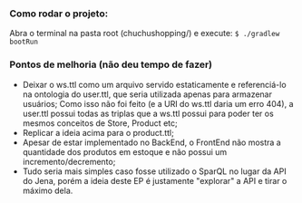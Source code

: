 ### Como rodar o projeto:
Abra o terminal na pasta root (chuchushopping/) e execute:
`$ ./gradlew bootRun`

### Pontos de melhoria (não deu tempo de fazer)
- Deixar o ws.ttl como um arquivo servido estaticamente e referenciá-lo na ontologia do user.ttl, que seria utilizada apenas para armazenar usuários;
Como isso não foi feito (e a URI do ws.ttl daria um erro 404), a user.ttl possui todas as triplas que a ws.ttl possui para poder ter os mesmos conceitos de Store, Product etc;
- Replicar a ideia acima para o product.ttl;
- Apesar de estar implementado no BackEnd, o FrontEnd não mostra a quantidade dos produtos em estoque e não possui um incremento/decremento;
- Tudo seria mais simples caso fosse utilizado o SparQL no lugar da API do Jena, porém a ideia deste EP é justamente "explorar" a API e tirar o máximo dela.